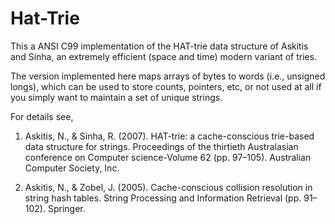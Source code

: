 
Hat-Trie
========

This a ANSI C99 implementation of the HAT-trie data structure of Askitis and
Sinha, an extremely efficient (space and time) modern variant of tries.

The version implemented here maps arrays of bytes to words (i.e., unsigned
longs), which can be used to store counts, pointers, etc, or not used at all if
you simply want to maintain a set of unique strings.

For details see,

  1. Askitis, N., & Sinha, R. (2007). HAT-trie: a cache-conscious trie-based data
     structure for strings. Proceedings of the thirtieth Australasian conference on
     Computer science-Volume 62 (pp. 97–105). Australian Computer Society, Inc.

  2. Askitis, N., & Zobel, J. (2005). Cache-conscious collision resolution in
     string hash tables. String Processing and Information Retrieval (pp.
     91–102). Springer.



